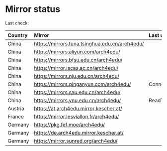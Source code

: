 <script src="./time.js"></script>
# Mirror status
Last check: <script type="text/javascript">localize(1678641392.9886956);</script>

|Country|Mirror|Last update|
|:------|:-----|:----------|
|China|https://mirrors.tuna.tsinghua.edu.cn/arch4edu/|<script type="text/javascript">localize(1678602736);</script>|
|China|https://mirrors.aliyun.com/arch4edu/|<script type="text/javascript">localize(1678559605);</script>|
|China|https://mirrors.bfsu.edu.cn/arch4edu/|<script type="text/javascript">localize(1678602736);</script>|
|China|https://mirror.iscas.ac.cn/arch4edu/|<script type="text/javascript">localize(1678602736);</script>|
|China|https://mirrors.nju.edu.cn/arch4edu/|<script type="text/javascript">localize(1678602736);</script>|
|China|https://mirrors.pinganyun.com/arch4edu/|ConnectionError|
|China|https://mirrors.sau.edu.cn/arch4edu/|<script type="text/javascript">localize(1673850842);</script>|
|China|https://mirrors.ynu.edu.cn/arch4edu/|ReadTimeout|
|Austria|https://at.arch4edu.mirror.kescher.at/|<script type="text/javascript">localize(1678602736);</script>|
|France|https://mirror.lesviallon.fr/arch4edu/|<script type="text/javascript">localize(1678602736);</script>|
|Germany|https://pkg.fef.moe/arch4edu/|<script type="text/javascript">localize(1678602736);</script>|
|Germany|https://de.arch4edu.mirror.kescher.at/|<script type="text/javascript">localize(1678602736);</script>|
|Germany|https://mirror.sunred.org/arch4edu/|<script type="text/javascript">localize(1678602736);</script>|

<script src="./tablefilter/tablefilter.js"></script>
<script src="./table.js"></script>